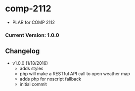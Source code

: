 # comp-2112
- PLAR for COMP 2112

### Current Version: 1.0.0

## Changelog
- v1.0.0 (1/18/2016)
	- adds styles
	- php will make a RESTful API call to open weather map 
	- adds php for noscript fallback
	- initial commit	
